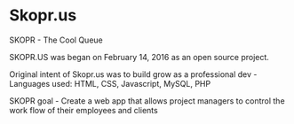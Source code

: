 # Skopr.us

SKOPR - The Cool Queue

SKOPR.US was began on February 14, 2016 as an open source project.

Original intent of Skopr.us was to build grow as a professional dev - 
Languages used: HTML, CSS, Javascript, MySQL, PHP

SKOPR goal - Create a web app that allows project managers to control the work flow of their employees and clients
